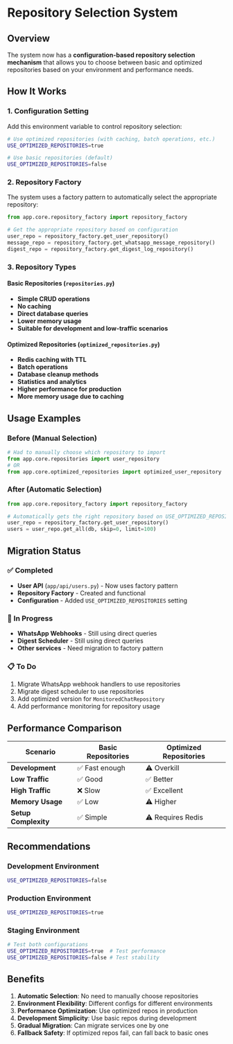 # Repository Selection System

## Overview

The system now has a **configuration-based repository selection mechanism** that allows you to choose between basic and optimized repositories based on your environment and performance needs.

## How It Works

### 1. Configuration Setting

Add this environment variable to control repository selection:

```bash
# Use optimized repositories (with caching, batch operations, etc.)
USE_OPTIMIZED_REPOSITORIES=true

# Use basic repositories (default)
USE_OPTIMIZED_REPOSITORIES=false
```

### 2. Repository Factory

The system uses a factory pattern to automatically select the appropriate repository:

```python
from app.core.repository_factory import repository_factory

# Get the appropriate repository based on configuration
user_repo = repository_factory.get_user_repository()
message_repo = repository_factory.get_whatsapp_message_repository()
digest_repo = repository_factory.get_digest_log_repository()
```

### 3. Repository Types

#### Basic Repositories (`repositories.py`)
- **Simple CRUD operations**
- **No caching**
- **Direct database queries**
- **Lower memory usage**
- **Suitable for development and low-traffic scenarios**

#### Optimized Repositories (`optimized_repositories.py`)
- **Redis caching with TTL**
- **Batch operations**
- **Database cleanup methods**
- **Statistics and analytics**
- **Higher performance for production**
- **More memory usage due to caching**

## Usage Examples

### Before (Manual Selection)
```python
# Had to manually choose which repository to import
from app.core.repositories import user_repository
# OR
from app.core.optimized_repositories import optimized_user_repository
```

### After (Automatic Selection)
```python
from app.core.repository_factory import repository_factory

# Automatically gets the right repository based on USE_OPTIMIZED_REPOSITORIES setting
user_repo = repository_factory.get_user_repository()
users = user_repo.get_all(db, skip=0, limit=100)
```

## Migration Status

### ✅ Completed
- **User API** (`app/api/users.py`) - Now uses factory pattern
- **Repository Factory** - Created and functional
- **Configuration** - Added `USE_OPTIMIZED_REPOSITORIES` setting

### 🔄 In Progress
- **WhatsApp Webhooks** - Still using direct queries
- **Digest Scheduler** - Still using direct queries
- **Other services** - Need migration to factory pattern

### 📋 To Do
1. Migrate WhatsApp webhook handlers to use repositories
2. Migrate digest scheduler to use repositories
3. Add optimized version for `MonitoredChatRepository`
4. Add performance monitoring for repository usage

## Performance Comparison

| Scenario | Basic Repositories | Optimized Repositories |
|----------|-------------------|----------------------|
| **Development** | ✅ Fast enough | ⚠️ Overkill |
| **Low Traffic** | ✅ Good | ✅ Better |
| **High Traffic** | ❌ Slow | ✅ Excellent |
| **Memory Usage** | ✅ Low | ⚠️ Higher |
| **Setup Complexity** | ✅ Simple | ⚠️ Requires Redis |

## Recommendations

### Development Environment
```bash
USE_OPTIMIZED_REPOSITORIES=false
```

### Production Environment
```bash
USE_OPTIMIZED_REPOSITORIES=true
```

### Staging Environment
```bash
# Test both configurations
USE_OPTIMIZED_REPOSITORIES=true  # Test performance
USE_OPTIMIZED_REPOSITORIES=false # Test stability
```

## Benefits

1. **Automatic Selection**: No need to manually choose repositories
2. **Environment Flexibility**: Different configs for different environments
3. **Performance Optimization**: Use optimized repos in production
4. **Development Simplicity**: Use basic repos during development
5. **Gradual Migration**: Can migrate services one by one
6. **Fallback Safety**: If optimized repos fail, can fall back to basic ones
